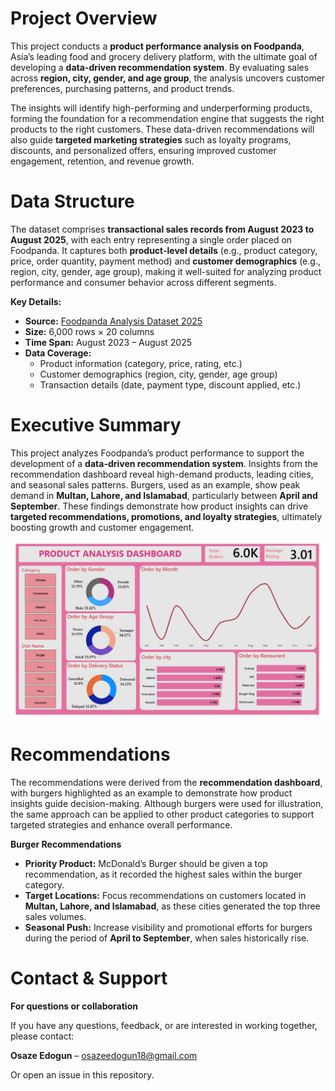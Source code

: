 # Project Overview

This project conducts a **product performance analysis on Foodpanda**, Asia’s leading food and grocery delivery platform, with the ultimate goal of developing a **data-driven recommendation system**. By evaluating sales across **region, city, gender, and age group**, the analysis uncovers customer preferences, purchasing patterns, and product trends.

The insights will identify high-performing and underperforming products, forming the foundation for a recommendation engine that suggests the right products to the right customers. These data-driven recommendations will also guide **targeted marketing strategies** such as loyalty programs, discounts, and personalized offers, ensuring improved customer engagement, retention, and revenue growth.

# Data Structure

The dataset comprises **transactional sales records from August 2023 to August 2025**, with each entry representing a single order placed on Foodpanda. It captures both **product-level details** (e.g., product category, price, order quantity, payment method) and **customer demographics** (e.g., region, city, gender, age group), making it well-suited for analyzing product performance and consumer behavior across different segments.

**Key Details:**

- **Source:** [Foodpanda Analysis Dataset 2025](https://www.kaggle.com/datasets/nabihazahid/foodpanda-analysis-dataset-2025)
- **Size:** 6,000 rows × 20 columns
- **Time Span:** August 2023 – August 2025
- **Data Coverage:**
    - Product information (category, price, rating, etc.)
    - Customer demographics (region, city, gender, age group)
    - Transaction details (date, payment type, discount applied, etc.)

# Executive Summary


This project analyzes Foodpanda’s product performance to support the development of a **data-driven recommendation system**. Insights from the recommendation dashboard reveal high-demand products, leading cities, and seasonal sales patterns. Burgers, used as an example, show peak demand in **Multan, Lahore, and Islamabad**, particularly between **April and September**. These findings demonstrate how product insights can drive **targeted recommendations, promotions, and loyalty strategies**, ultimately boosting growth and customer engagement.

![image.png](https://github.com/osaze32/Foodpanda-Product-Analysis-Data-Driven-Recommendation-System/blob/main/Foodpanda_Dashboard.png)

# Recommendations

The recommendations were derived from the **recommendation dashboard**, with burgers highlighted as an example to demonstrate how product insights guide decision-making. Although burgers were used for illustration, the same approach can be applied to other product categories to support targeted strategies and enhance overall performance.

**Burger Recommendations**

- **Priority Product:** McDonald’s Burger should be given a top recommendation, as it recorded the highest sales within the burger category.
- **Target Locations:** Focus recommendations on customers located in **Multan, Lahore, and Islamabad**, as these cities generated the top three sales volumes.
- **Seasonal Push:** Increase visibility and promotional efforts for burgers during the period of **April to September**, when sales historically rise.

# Contact & Support

**For questions or collaboration**

If you have any questions, feedback, or are interested in working together, please contact:

**Osaze Edogun**  – osazeedogun18@gmail.com

Or open an issue in this repository.
